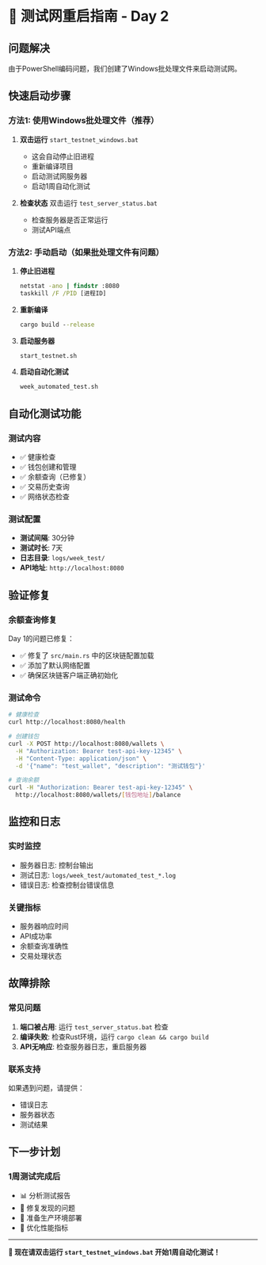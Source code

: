 # 🚀 测试网重启指南 - Day 2

## 问题解决
由于PowerShell编码问题，我们创建了Windows批处理文件来启动测试网。

## 快速启动步骤

### 方法1: 使用Windows批处理文件（推荐）

1. **双击运行** `start_testnet_windows.bat`
   - 这会自动停止旧进程
   - 重新编译项目
   - 启动测试网服务器
   - 启动1周自动化测试

2. **检查状态** 双击运行 `test_server_status.bat`
   - 检查服务器是否正常运行
   - 测试API端点

### 方法2: 手动启动（如果批处理文件有问题）

1. **停止旧进程**
   ```cmd
   netstat -ano | findstr :8080
   taskkill /F /PID [进程ID]
   ```

2. **重新编译**
   ```cmd
   cargo build --release
   ```

3. **启动服务器**
   ```cmd
   start_testnet.sh
   ```

4. **启动自动化测试**
   ```cmd
   week_automated_test.sh
   ```

## 自动化测试功能

### 测试内容
- ✅ 健康检查
- ✅ 钱包创建和管理
- ✅ 余额查询（已修复）
- ✅ 交易历史查询
- ✅ 网络状态检查

### 测试配置
- **测试间隔**: 30分钟
- **测试时长**: 7天
- **日志目录**: `logs/week_test/`
- **API地址**: `http://localhost:8080`

## 验证修复

### 余额查询修复
Day 1的问题已修复：
- ✅ 修复了 `src/main.rs` 中的区块链配置加载
- ✅ 添加了默认网络配置
- ✅ 确保区块链客户端正确初始化

### 测试命令
```bash
# 健康检查
curl http://localhost:8080/health

# 创建钱包
curl -X POST http://localhost:8080/wallets \
  -H "Authorization: Bearer test-api-key-12345" \
  -H "Content-Type: application/json" \
  -d '{"name": "test_wallet", "description": "测试钱包"}'

# 查询余额
curl -H "Authorization: Bearer test-api-key-12345" \
  http://localhost:8080/wallets/[钱包地址]/balance
```

## 监控和日志

### 实时监控
- 服务器日志: 控制台输出
- 测试日志: `logs/week_test/automated_test_*.log`
- 错误日志: 检查控制台错误信息

### 关键指标
- 服务器响应时间
- API成功率
- 余额查询准确性
- 交易处理状态

## 故障排除

### 常见问题
1. **端口被占用**: 运行 `test_server_status.bat` 检查
2. **编译失败**: 检查Rust环境，运行 `cargo clean && cargo build`
3. **API无响应**: 检查服务器日志，重启服务器

### 联系支持
如果遇到问题，请提供：
- 错误日志
- 服务器状态
- 测试结果

## 下一步计划

### 1周测试完成后
- 📊 分析测试报告
- 🔧 修复发现的问题
- 🚀 准备生产环境部署
- 🎯 优化性能指标

---

**🎉 现在请双击运行 `start_testnet_windows.bat` 开始1周自动化测试！**
